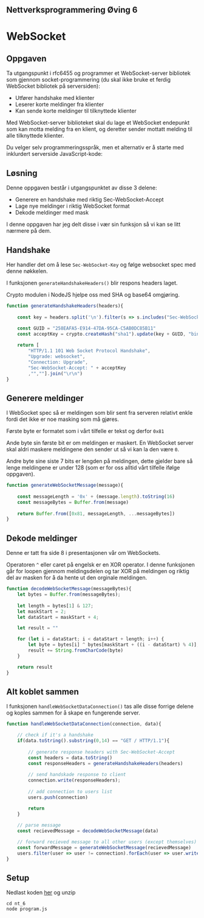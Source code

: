 ## Nettverksprogrammering Øving 6
# WebSocket



## Oppgaven
Ta utgangspunkt i  rfc6455 og programmer et WebSocket-server bibliotek som gjennom socket-programmering (du skal  ikke bruke et ferdig WebSocket bibliotek på serversiden):

- Utfører handshake med klienter
- Leserer korte meldinger fra klienter
- Kan sende korte meldinger til tilknyttede klienter


Med WebSocket-server biblioteket skal du lage et WebSocket endepunkt som kan motta melding fra en klient, og deretter sender mottatt melding til alle tilknyttede klienter.

Du velger selv programmeringsspråk, men et alternativ er å starte med inklurdert serverside JavaScript-kode:


## Løsning

Denne oppgaven består i utgangspunktet av disse 3 delene: 
- Generere en handshake med riktig Sec-WebSocket-Accept
- Lage nye meldinger i riktig WebSocket format
- Dekode meldinger med mask


I denne oppgaven har jeg delt disse i vær sin funksjon så vi kan se litt nærmere på dem.

## Handshake
Her handler det om å lese `Sec-WebSocket-Key` og følge websocket spec med denne nøkkelen.

I funksjonen `generateHandshakeHeaders()` blir respons headers laget.

Crypto modulen i NodeJS hjelpe oss med SHA og base64 omgjøring.

```javascript
function generateHandshakeHeaders(headers){
    
    const key = headers.split('\n').filter(s => s.includes("Sec-WebSocket-Key"))[0].substring(19, 19+24)

    const GUID = "258EAFA5-E914-47DA-95CA-C5AB0DC85B11"
    const acceptKey = crypto.createHash("sha1").update(key + GUID, "binary").digest("base64");
        
    return [
        "HTTP/1.1 101 Web Socket Protocol Handshake",
        "Upgrade: websocket",
        "Connection: Upgrade",
        "Sec-WebSocket-Accept: " + acceptKey
        ,"",""].join("\r\n")
}
```

## Generere meldinger

I WebSocket spec så er meldingen som blir sent fra serveren relativt enkle fordi det ikke er noe masking som må gjøres.

Første byte er formatet som i vårt tilfelle er tekst og derfor `0x81`

Ande byte sin første bit er om meldingen er maskert. En WebSocket server skal aldri maskere meldingene den sender ut så vi kan la den være `0`.

Andre byte sine siste 7 bits er lengden på meldingen, dette gjelder bare så lenge meldingene er under 128 (som er for oss alltid vårt tilfelle ifølge oppgaven). 


```javascript
function generateWebSocketMessage(message){
    
    const messageLength = '0x' + (message.length).toString(16)
    const messageBytes = Buffer.from(message)
    
    return Buffer.from([0x81, messageLength, ...messageBytes])
}
```

## Dekode meldinger
Denne er tatt fra side 8 i presentasjonen vår om WebSockets.

Operatoren `^` eller caret på engelsk er en XOR operator.
I denne funksjonen går for loopen gjennom meldingsdelen og tar XOR på meldingen og riktig del av masken for å da hente ut den orginale meldingen.

```javascript
function decodeWebSocketMessage(messageBytes){
    let bytes = Buffer.from(messageBytes);
    
    let length = bytes[1] & 127;
    let maskStart = 2;
    let dataStart = maskStart + 4;

    let result = ""

    for (let i = dataStart; i < dataStart + length; i++) {
        let byte = bytes[i] ^ bytes[maskStart + ((i - dataStart) % 4)];
        result += String.fromCharCode(byte)
    }

    return result
}
```

## Alt koblet sammen
I funksjonen `handleWebSocketDataConnection()` tas alle disse forrige delene og koples sammen for å skape en fungerende server.

```javascript
function handleWebSocketDataConnection(connection, data){

    // check if it's a handshake
    if(data.toString().substring(0,14) == "GET / HTTP/1.1"){ 
        
        // generate response headers with Sec-WebSocket-Accept
        const headers = data.toString()
        const responseHeaders = generateHandshakeHeaders(headers)
        
        // send handskade response to client 
        connection.write(responseHeaders);
        
        // add connection to users list
        users.push(connection)

        return
    }
    
    // parse message
    const recievedMessage = decodeWebSocketMessage(data)

    // forward recieved message to all other users (except themselves)
    const forwardMessage = generateWebSocketMessage(recievedMessage)
    users.filter(user => user != connection).forEach(user => user.write(forwardMessage))
}
```



## Setup

Nedlast koden [her]() og unzip

```
cd nt_6
node program.js
```